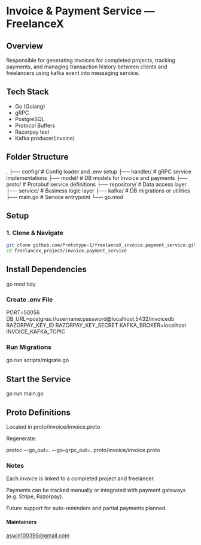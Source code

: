 # Invoice & Payment Service — FreelanceX

## Overview
Responsible for generating invoices for completed projects, tracking payments, and managing transaction history between clients and freelancers using kafka event into messaging service.

## Tech Stack
- Go (Golang)
- gRPC
- PostgreSQL
- Protocol Buffers
- Razorpay test
- Kafka producer(invoice)

## Folder Structure

.
├── config/ # Config loader and .env setup
├── handler/ # gRPC service implementations
├── model/ # DB models for invoice and payments
├── proto/ # Protobuf service definitions
├── repository/ # Data access layer
├── service/ # Business logic layer
├── kafka/ # DB migrations or utilities
├── main.go # Service entrypoint
└── go.mod


## Setup

### 1. Clone & Navigate
```bash
git clone github.com/Prototype-1/freelanceX_invoice.payment_service.git
cd freelancex_project/invoice.payment_service
```

## Install Dependencies

go mod tidy

### Create .env File

PORT=50056
DB_URL=postgres://username:password@localhost:5432/invoicedb
RAZORPAY_KEY_ID
RAZORPAY_KEY_SECRET
KAFKA_BROKER=localhost
INVOICE_KAFKA_TOPIC

### Run Migrations

go run scripts/migrate.go

## Start the Service

go run main.go

## Proto Definitions

Located in proto/invoice/invoice.proto

Regenerate:

protoc --go_out=. --go-grpc_out=. proto/invoice/invoice.proto

### Notes

Each invoice is linked to a completed project and freelancer.

Payments can be tracked manually or integrated with payment gateways (e.g. Stripe, Razorpay).

Future support for auto-reminders and partial payments planned.


#### Maintainers

aswin100396@gmail.com

